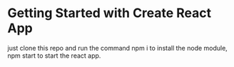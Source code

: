 # Getting Started with Create React App
just clone this repo and run the command 
npm i to install the node module,
npm start to start the react app.

